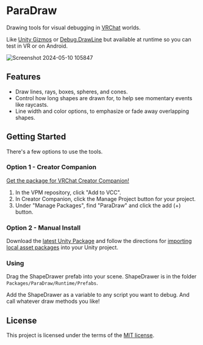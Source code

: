 # ParaDraw

Drawing tools for visual debugging in [VRChat](https://vrchat.com) worlds.

Like [Unity Gizmos](https://docs.unity3d.com/ScriptReference/Gizmos.html) or [Debug.DrawLine](https://docs.unity3d.com/ScriptReference/Debug.DrawLine.html) but available at runtime so you can test in VR or on Android.

![Screenshot 2024-05-10 105847](https://github.com/Vavassor/ParaDraw/assets/8423688/f33a1f9b-c483-46b6-95bd-9cb6d3ca42c2)

## Features

- Draw lines, rays, boxes, spheres, and cones.
- Control how long shapes are drawn for, to help see momentary events like raycasts.
- Line width and color options, to emphasize or fade away overlapping shapes.

## Getting Started

There's a few options to use the tools.

### Option 1 - Creator Companion

[Get the package for VRChat Creator Companion!](https://vavassor.github.io/OrchidSealVPM)

1. In the VPM repository, click "Add to VCC".
2. In Creator Companion, click the Manage Project button for your project.
3. Under "Manage Packages", find "ParaDraw" and click the add (+) button.

### Option 2 - Manual Install

Download the [latest Unity Package](https://github.com/vavassor/ParaDraw/releases/latest) and follow the directions for [importing local asset packages](https://docs.unity3d.com/2023.1/Documentation/Manual/AssetPackagesImport.html) into your Unity project.

### Using

Drag the ShapeDrawer prefab into your scene. ShapeDrawer is in the folder `Packages/ParaDraw/Runtime/Prefabs`.

Add the ShapeDrawer as a variable to any script you want to debug. And call whatever draw methods you like!

## License

This project is licensed under the terms of the [MIT license](LICENSE.md).
